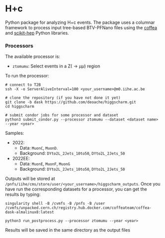 # H+c

Python package for analyzing H+c events. The package uses a columnar framework to process input tree-based BTV-PFNano files using the [coffea](https://coffeateam.github.io/coffea/) and [scikit-hep](https://scikit-hep.org) Python libraries.


### Processors

The available processor is:
* `ztomumu`: Select events in a Z($\rightarrow \mu \mu$) region

To run the processor:
```
# connect to T2B
ssh -X -o ServerAliveInterval=100 <your_username>@m0.iihe.ac.be

# clone the repository (if you have not done it yet)
git clone -b dask https://github.com/deoache/higgscharm.git
cd higgscharm

# submit condor jobs for some processor and dataset
python3 submit_condor.py --processor ztomumu --dataset <dataset name> --year <year> 
```
Samples:
* 2022:
    * Data: `MuonC`, `MuonD`.
    * Background: `DYto2L_2Jets_10to50`, `DYto2L_2Jets_50`
* 2022EE:
    * Data: `MuonE`, `MuonF`, `MuonG`
    * Background: `DYto2L_2Jets_10to50`, `DYto2L_2Jets_50`

Outputs will be stored at `/pnfs/iihe/cms/store/user/<your_username>/higgscharm_outputs`. Once you have run the corresponding datasets for a processor, you can get the results by typing:
```
singularity shell -B /cvmfs -B /pnfs -B /user /cvmfs/unpacked.cern.ch/registry.hub.docker.com/coffeateam/coffea-dask-almalinux8:latest

python3 run_postprocess.py --processor ztomumu --year <year>
``` 
Results will be saved in the same directory as the output files